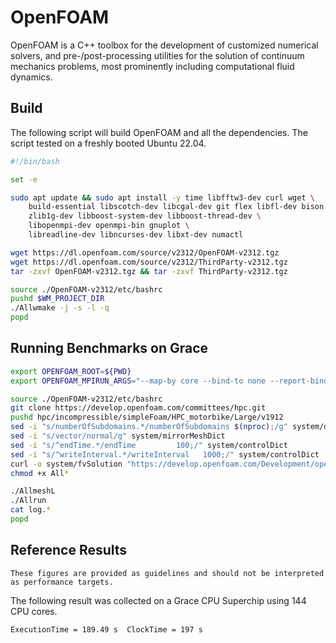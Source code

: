 # OpenFOAM

OpenFOAM is a C++ toolbox for the development of customized numerical solvers, and pre-/post-processing utilities for the solution of continuum mechanics problems, most prominently including computational fluid dynamics.

## Build

The following script will build OpenFOAM and all the dependencies. The script tested on a freshly booted Ubuntu 22.04. 

```bash
#!/bin/bash

set -e

sudo apt update && sudo apt install -y time libfftw3-dev curl wget \ 
    build-essential libscotch-dev libcgal-dev git flex libfl-dev bison cmake \ 
    zlib1g-dev libboost-system-dev libboost-thread-dev \ 
    libopenmpi-dev openmpi-bin gnuplot \ 
    libreadline-dev libncurses-dev libxt-dev numactl

wget https://dl.openfoam.com/source/v2312/OpenFOAM-v2312.tgz 
wget https://dl.openfoam.com/source/v2312/ThirdParty-v2312.tgz
tar -zxvf OpenFOAM-v2312.tgz && tar -zxvf ThirdParty-v2312.tgz

source ./OpenFOAM-v2312/etc/bashrc
pushd $WM_PROJECT_DIR 
./Allwmake -j -s -l -q
popd
```

## Running Benchmarks on Grace

```bash
export OPENFOAM_ROOT=${PWD}
export OPENFOAM_MPIRUN_ARGS="--map-by core --bind-to none --report-bindings"

source ./OpenFOAM-v2312/etc/bashrc
git clone https://develop.openfoam.com/committees/hpc.git 
pushd hpc/incompressible/simpleFoam/HPC_motorbike/Large/v1912 
sed -i "s/numberOfSubdomains.*/numberOfSubdomains $(nproc);/g" system/decomposeParDict 
sed -i "s/vector/normal/g" system/mirrorMeshDict 
sed -i "s/^endTime.*/endTime         100;/" system/controlDict
sed -i "s/^writeInterval.*/writeInterval   1000;/" system/controlDict
curl -o system/fvSolution "https://develop.openfoam.com/Development/openfoam/-/raw/master/tutorials/incompressible/simpleFoam/motorBike/system/fvSolution?ref_type=heads"
chmod +x All*

./AllmeshL
./Allrun
cat log.*
popd
```
## Reference Results

```admonish important 
These figures are provided as guidelines and should not be interpreted as performance targets.
```

The following result was collected on a Grace CPU Superchip using 144 CPU cores.

```
ExecutionTime = 189.49 s  ClockTime = 197 s
```
